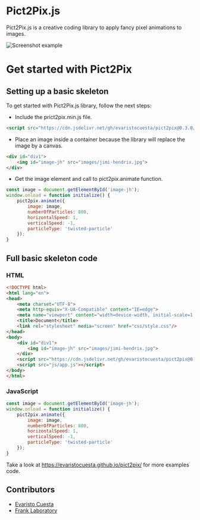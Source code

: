 # Pict2Pix.js
Pict2Pix.js is a creative coding library to apply fancy pixel animations to images.

![Screenshot example](./resources/pict2pix.gif)

# Get started with Pict2Pix

## Setting up a basic skeleton
To get started with Pict2Pix.js library, follow the next steps:
- Include the prict2pix.min.js file.
```html
<script src="https://cdn.jsdelivr.net/gh/evaristocuesta/pict2pix@0.3.0/dist/pict2pix.min.js"></script>
```
- Place an image inside a container because the library will replace the image by a canvas.
```html
<div id="div1">
    <img id="image-jh" src="images/jimi-hendrix.jpg">
</div>
```
- Get the image element and call to pict2pix.animate function.
```javascript
const image = document.getElementById('image-jh');
window.onload = function initialize() {
    pict2pix.animate({
        image: image,
        numberOfParticles: 800,
        horizontalSpeed: 1,
        verticalSpeed: -1,
        particleType: 'twisted-particle'
    });
}
```

## Full basic skeleton code

### HTML

```html
<!DOCTYPE html>
<html lang="en">
<head>
    <meta charset="UTF-8">
    <meta http-equiv="X-UA-Compatible" content="IE=edge">
    <meta name="viewport" content="width=device-width, initial-scale=1.0">
    <title>Document</title>
    <link rel="stylesheet" media="screen" href="css/style.css"/>
</head>
<body>
    <div id="div1">
        <img id="image-jh" src="images/jimi-hendrix.jpg">
    </div>
    <script src="https://cdn.jsdelivr.net/gh/evaristocuesta/pict2pix@0.3.0/dist/pict2pix.min.js"></script>
    <script src="js/app.js"></script>
</body>
</html>
```

### JavaScript
```javascript
const image = document.getElementById('image-jh');
window.onload = function initialize() {
    pict2pix.animate({
        image: image,
        numberOfParticles: 800,
        horizontalSpeed: 1,
        verticalSpeed: -1,
        particleType: 'twisted-particle'
    });
}
```

Take a look at https://evaristocuesta.github.io/pict2pix/ for more examples code.

## Contributors
- [Evaristo Cuesta](https://evaristocuesta.com)
- [Frank Laboratory](https://www.youtube.com/c/Frankslaboratory/)
